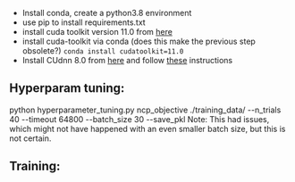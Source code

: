 - Install conda, create a python3.8 environment
- use pip to install requirements.txt
- install cuda toolkit version 11.0 from [here](https://developer.nvidia.com/cuda-11.0-download-archive)
- install cuda-toolkit via conda (does this make the previous step obsolete?)
 ```conda install cudatoolkit=11.0```
- Install CUdnn 8.0 from [here](https://developer.nvidia.com/compute/machine-learning/cudnn/secure/8.0.5/11.0_20201106/cudnn-11.0-windows-x64-v8.0.5.39.zip)  and follow [these](https://docs.nvidia.com/deeplearning/cudnn/archives/cudnn-894/install-guide/index.html#install-windows) instructions
  
## Hyperparam tuning:
python hyperparameter_tuning.py ncp_objective ./training_data/ --n_trials 40 --timeout 64800 --batch_size 30 --save_pkl
Note: This had issues, which might not have happened with an even smaller batch size, but this is not certain. 

## Training:
